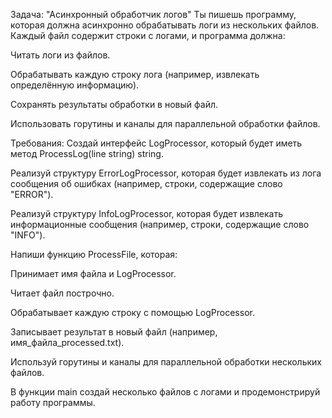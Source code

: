 Задача: "Асинхронный обработчик логов"
Ты пишешь программу, которая должна асинхронно обрабатывать логи из нескольких файлов. Каждый файл содержит строки с логами, и программа должна:

Читать логи из файлов.

Обрабатывать каждую строку лога (например, извлекать определённую информацию).

Сохранять результаты обработки в новый файл.

Использовать горутины и каналы для параллельной обработки файлов.

Требования:
Создай интерфейс LogProcessor, который будет иметь метод ProcessLog(line string) string.

Реализуй структуру ErrorLogProcessor, которая будет извлекать из лога сообщения об ошибках (например, строки, содержащие слово "ERROR").

Реализуй структуру InfoLogProcessor, которая будет извлекать информационные сообщения (например, строки, содержащие слово "INFO").

Напиши функцию ProcessFile, которая:

Принимает имя файла и LogProcessor.

Читает файл построчно.

Обрабатывает каждую строку с помощью LogProcessor.

Записывает результат в новый файл (например, имя_файла_processed.txt).

Используй горутины и каналы для параллельной обработки нескольких файлов.

В функции main создай несколько файлов с логами и продемонстрируй работу программы.